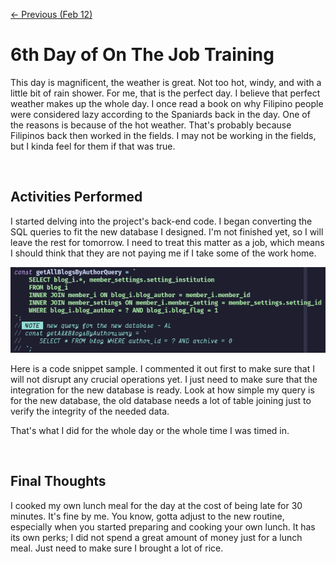 [<- Previous (Feb 12)](./02-12-2024.md)

# 6th Day of On The Job Training

This day is magnificent, the weather is great. Not too hot, windy, and with a little bit
of rain shower. For me, that is the perfect day. I believe that perfect weather makes up
the whole day. I once read a book on why Filipino people were considered lazy according
to the Spaniards back in the day. One of the reasons is because of the hot weather. That's
probably because Filipinos back then worked in the fields. I may not be working in the
fields, but I kinda feel for them if that was true.

<br>

## Activities Performed

I started delving into the project's back-end code. I began converting the SQL queries to
fit the new database I designed. I'm not finished yet, so I will leave the rest for
tomorrow. I need to treat this matter as a job, which means I should think that they are
not paying me if I take some of the work home.


![Sample Code Snippet](./assets/img/code_snippet.png)

Here is a code snippet sample. I commented it out first to make sure that I will not
disrupt any crucial operations yet. I just need to make sure that the integration for the
new database is ready. Look at how simple my query is for the new database, the old
database needs a lot of table joining just to verify the integrity of the needed data.

That's what I did for the whole day or the whole time I was timed in.

<br>

## Final Thoughts

I cooked my own lunch meal for the day at the cost of being late for 30 minutes. It's fine
by me. You know, gotta adjust to the new routine, especially when you started preparing
and cooking your own lunch. It has its own perks; I did not spend a great amount of money
just for a lunch meal. Just need to make sure I brought a lot of rice.
